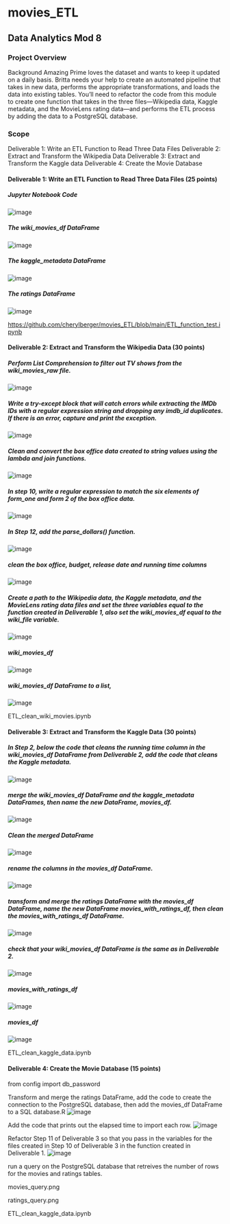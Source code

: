 # movies_ETL
## Data Analytics Mod 8
### Project Overview
Background
Amazing Prime loves the dataset and wants to keep it updated on a daily basis. Britta needs your help to create an automated pipeline that takes in new data, performs the appropriate transformations, and loads the data into existing tables. You’ll need to refactor the code from this module to create one function that takes in the three files—Wikipedia data, Kaggle metadata, and the MovieLens rating data—and performs the ETL process by adding the data to a PostgreSQL database.

### Scope
Deliverable 1: Write an ETL Function to Read Three Data Files
Deliverable 2: Extract and Transform the Wikipedia Data
Deliverable 3: Extract and Transform the Kaggle data
Deliverable 4: Create the Movie Database

#### Deliverable 1: Write an ETL Function to Read Three Data Files (25 points)

##### Jupyter Notebook Code
![image](https://user-images.githubusercontent.com/94234511/150722423-16abdb46-e478-46bd-b09f-e2cd7e341c33.png)

##### The wiki_movies_df DataFrame
![image](https://user-images.githubusercontent.com/94234511/150722460-7501df2d-3759-4d7f-859a-06e2af11a622.png)

##### The kaggle_metadata DataFrame
![image](https://user-images.githubusercontent.com/94234511/150722487-80cf2790-979c-4f2a-b8b2-801ec5c4d24d.png)

##### The ratings DataFrame
![image](https://user-images.githubusercontent.com/94234511/150722511-960cb64a-b6d8-4b48-a64f-f53fd5962128.png)

https://github.com/cherylberger/movies_ETL/blob/main/ETL_function_test.ipynb


#### Deliverable 2: Extract and Transform the Wikipedia Data (30 points)

##### Perform List Comprehension to filter out TV shows from the wiki_movies_raw file.
![image](https://user-images.githubusercontent.com/94234511/150722605-f24e62e1-e782-4b83-bf8d-2b665f4dc594.png)

##### Write a try-except block that will catch errors while extracting the IMDb IDs with a regular expression string and dropping any imdb_id duplicates. If there is an error, capture and print the exception.
![image](https://user-images.githubusercontent.com/94234511/150722637-cd236567-af00-40fc-aabd-5d1522c3d3e6.png)

##### Clean and convert the box office data created to string values using the lambda and join functions.
![image](https://user-images.githubusercontent.com/94234511/150722679-4dd94b03-8835-442b-8d51-9c81af4bcac6.png)

##### In step 10, write a regular expression to match the six elements of form_one and form 2 of the box office data.
![image](https://user-images.githubusercontent.com/94234511/150722758-3bd4dace-e06f-483a-a354-8dd5d382123c.png)

##### In Step 12, add the parse_dollars() function.
![image](https://user-images.githubusercontent.com/94234511/150722789-f8d778a8-40bc-4273-ae3a-eb0124ab2c31.png)

##### clean the box office, budget, release date and running time columns
![image](https://user-images.githubusercontent.com/94234511/150722829-84aa3323-01c8-4e46-9435-cf3720d9d53e.png)

##### Create a path to the Wikipedia data, the Kaggle metadata, and the MovieLens rating data files and set the three variables equal to the function created in Deliverable 1, also set the wiki_movies_df equal to the wiki_file variable.
![image](https://user-images.githubusercontent.com/94234511/150722916-38053bf3-7c40-4e35-882f-fc8400e57401.png)

##### wiki_movies_df
![image](https://user-images.githubusercontent.com/94234511/150722956-270d79af-b58b-4a5f-bbe3-93875d058c74.png)

##### wiki_movies_df DataFrame to a list,
![image](https://user-images.githubusercontent.com/94234511/150722974-44aded79-f3d2-44f4-89f7-e107177a5c2e.png)

ETL_clean_wiki_movies.ipynb

#### Deliverable 3: Extract and Transform the Kaggle Data (30 points)

##### In Step 2, below the code that cleans the running time column in the wiki_movies_df DataFrame from Deliverable 2, add the code that cleans the Kaggle metadata.
![image](https://user-images.githubusercontent.com/94234511/150723536-41f3a589-fb44-4efc-9c31-deffe352e03a.png)

##### merge the wiki_movies_df DataFrame and the kaggle_metadata DataFrames, then name the new DataFrame, movies_df.
![image](https://user-images.githubusercontent.com/94234511/150723587-04dd7fe3-9ae4-441d-b97e-44ea0a01ced2.png)

##### Clean the merged DataFrame
![image](https://user-images.githubusercontent.com/94234511/150723623-e5787957-a557-4896-95eb-0c595959e14a.png)

##### rename the columns in the movies_df DataFrame.
![image](https://user-images.githubusercontent.com/94234511/150723653-2da49e8f-4903-4a7a-a448-a5e38f798096.png)

##### transform and merge the ratings DataFrame with the movies_df DataFrame, name the new DataFrame movies_with_ratings_df, then clean the movies_with_ratings_df DataFrame.
![image](https://user-images.githubusercontent.com/94234511/150723682-2da67082-a550-4ea1-9413-f5a602fb9d66.png)

##### check that your wiki_movies_df DataFrame is the same as in Deliverable 2.
![image](https://user-images.githubusercontent.com/94234511/150723741-b110df38-4598-42cf-b25c-a910c3d3109e.png)

##### movies_with_ratings_df
![image](https://user-images.githubusercontent.com/94234511/150723768-32887cd1-8de4-4b20-b404-003bcf915e1b.png)

##### movies_df
![image](https://user-images.githubusercontent.com/94234511/150723798-1ff215f8-6354-4653-a02e-955709321732.png)

ETL_clean_kaggle_data.ipynb

#### Deliverable 4: Create the Movie Database (15 points)

from config import db_password

Transform and merge the ratings DataFrame, add the code to create the connection to the PostgreSQL database, then add the movies_df DataFrame to a SQL database.R
![image](https://user-images.githubusercontent.com/94234511/150723227-42396ea0-e884-4b9d-87fa-5736ba9be232.png)

Add the code that prints out the elapsed time to import each row.
![image](https://user-images.githubusercontent.com/94234511/150723315-38999cbc-57f8-43c8-8f1a-bfa6dd6d25bb.png)

Refactor Step 11 of Deliverable 3 so that you pass in the variables for the files created in Step 10 of Deliverable 3 in the function created in Deliverable 1.
![image](https://user-images.githubusercontent.com/94234511/150723059-1f9120b1-8942-4166-9dd3-528c38927dfe.png)

run a query on the PostgreSQL database that retreives the number of rows for the movies and ratings tables.

movies_query.png 

ratings_query.png

ETL_clean_kaggle_data.ipynb
